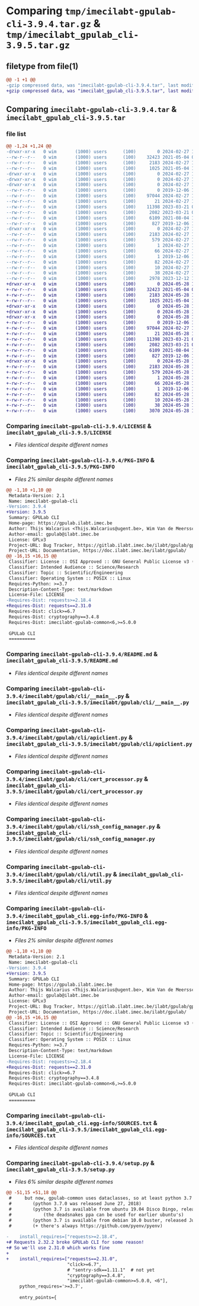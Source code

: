 # Comparing `tmp/imecilabt-gpulab-cli-3.9.4.tar.gz` & `tmp/imecilabt_gpulab_cli-3.9.5.tar.gz`

## filetype from file(1)

```diff
@@ -1 +1 @@
-gzip compressed data, was "imecilabt-gpulab-cli-3.9.4.tar", last modified: Tue Feb 27 14:35:12 2024, max compression
+gzip compressed data, was "imecilabt_gpulab_cli-3.9.5.tar", last modified: Tue May 28 13:55:07 2024, max compression
```

## Comparing `imecilabt-gpulab-cli-3.9.4.tar` & `imecilabt_gpulab_cli-3.9.5.tar`

### file list

```diff
@@ -1,24 +1,24 @@
-drwxr-xr-x   0 wim       (1000) users      (100)        0 2024-02-27 14:35:12.646140 imecilabt-gpulab-cli-3.9.4/
--rw-r--r--   0 wim       (1000) users      (100)    32423 2021-05-04 07:44:59.000000 imecilabt-gpulab-cli-3.9.4/LICENSE
--rw-r--r--   0 wim       (1000) users      (100)     2183 2024-02-27 14:35:12.646140 imecilabt-gpulab-cli-3.9.4/PKG-INFO
--rw-r--r--   0 wim       (1000) users      (100)     1025 2021-05-04 10:26:30.000000 imecilabt-gpulab-cli-3.9.4/README.md
-drwxr-xr-x   0 wim       (1000) users      (100)        0 2024-02-27 14:35:12.639473 imecilabt-gpulab-cli-3.9.4/imecilabt/
-drwxr-xr-x   0 wim       (1000) users      (100)        0 2024-02-27 14:35:12.639473 imecilabt-gpulab-cli-3.9.4/imecilabt/gpulab/
-drwxr-xr-x   0 wim       (1000) users      (100)        0 2024-02-27 14:35:12.642806 imecilabt-gpulab-cli-3.9.4/imecilabt/gpulab/cli/
--rw-r--r--   0 wim       (1000) users      (100)        0 2019-12-06 15:13:31.000000 imecilabt-gpulab-cli-3.9.4/imecilabt/gpulab/cli/__init__.py
--rw-r--r--   0 wim       (1000) users      (100)    97044 2024-02-27 14:32:19.000000 imecilabt-gpulab-cli-3.9.4/imecilabt/gpulab/cli/__main__.py
--rw-r--r--   0 wim       (1000) users      (100)       21 2024-02-27 14:34:46.000000 imecilabt-gpulab-cli-3.9.4/imecilabt/gpulab/cli/_version.py
--rw-r--r--   0 wim       (1000) users      (100)    11398 2023-03-21 06:49:27.000000 imecilabt-gpulab-cli-3.9.4/imecilabt/gpulab/cli/apiclient.py
--rw-r--r--   0 wim       (1000) users      (100)     2082 2023-03-21 06:58:13.000000 imecilabt-gpulab-cli-3.9.4/imecilabt/gpulab/cli/cert_processor.py
--rw-r--r--   0 wim       (1000) users      (100)     6109 2021-08-04 14:24:52.000000 imecilabt-gpulab-cli-3.9.4/imecilabt/gpulab/cli/ssh_config_manager.py
--rw-r--r--   0 wim       (1000) users      (100)      827 2019-12-06 15:13:31.000000 imecilabt-gpulab-cli-3.9.4/imecilabt/gpulab/cli/util.py
-drwxr-xr-x   0 wim       (1000) users      (100)        0 2024-02-27 14:35:12.642806 imecilabt-gpulab-cli-3.9.4/imecilabt_gpulab_cli.egg-info/
--rw-r--r--   0 wim       (1000) users      (100)     2183 2024-02-27 14:35:12.000000 imecilabt-gpulab-cli-3.9.4/imecilabt_gpulab_cli.egg-info/PKG-INFO
--rw-r--r--   0 wim       (1000) users      (100)      579 2024-02-27 14:35:12.000000 imecilabt-gpulab-cli-3.9.4/imecilabt_gpulab_cli.egg-info/SOURCES.txt
--rw-r--r--   0 wim       (1000) users      (100)        1 2024-02-27 14:35:12.000000 imecilabt-gpulab-cli-3.9.4/imecilabt_gpulab_cli.egg-info/dependency_links.txt
--rw-r--r--   0 wim       (1000) users      (100)       66 2024-02-27 14:35:12.000000 imecilabt-gpulab-cli-3.9.4/imecilabt_gpulab_cli.egg-info/entry_points.txt
--rw-r--r--   0 wim       (1000) users      (100)        1 2019-12-06 15:24:01.000000 imecilabt-gpulab-cli-3.9.4/imecilabt_gpulab_cli.egg-info/not-zip-safe
--rw-r--r--   0 wim       (1000) users      (100)       82 2024-02-27 14:35:12.000000 imecilabt-gpulab-cli-3.9.4/imecilabt_gpulab_cli.egg-info/requires.txt
--rw-r--r--   0 wim       (1000) users      (100)       10 2024-02-27 14:35:12.000000 imecilabt-gpulab-cli-3.9.4/imecilabt_gpulab_cli.egg-info/top_level.txt
--rw-r--r--   0 wim       (1000) users      (100)       38 2024-02-27 14:35:12.646140 imecilabt-gpulab-cli-3.9.4/setup.cfg
--rw-r--r--   0 wim       (1000) users      (100)     2978 2023-12-12 10:47:36.000000 imecilabt-gpulab-cli-3.9.4/setup.py
+drwxr-xr-x   0 wim       (1000) users      (100)        0 2024-05-28 13:55:07.130249 imecilabt_gpulab_cli-3.9.5/
+-rw-r--r--   0 wim       (1000) users      (100)    32423 2021-05-04 07:44:59.000000 imecilabt_gpulab_cli-3.9.5/LICENSE
+-rw-r--r--   0 wim       (1000) users      (100)     2183 2024-05-28 13:55:07.130249 imecilabt_gpulab_cli-3.9.5/PKG-INFO
+-rw-r--r--   0 wim       (1000) users      (100)     1025 2021-05-04 10:26:30.000000 imecilabt_gpulab_cli-3.9.5/README.md
+drwxr-xr-x   0 wim       (1000) users      (100)        0 2024-05-28 13:55:07.123582 imecilabt_gpulab_cli-3.9.5/imecilabt/
+drwxr-xr-x   0 wim       (1000) users      (100)        0 2024-05-28 13:55:07.123582 imecilabt_gpulab_cli-3.9.5/imecilabt/gpulab/
+drwxr-xr-x   0 wim       (1000) users      (100)        0 2024-05-28 13:55:07.126916 imecilabt_gpulab_cli-3.9.5/imecilabt/gpulab/cli/
+-rw-r--r--   0 wim       (1000) users      (100)        0 2019-12-06 15:13:31.000000 imecilabt_gpulab_cli-3.9.5/imecilabt/gpulab/cli/__init__.py
+-rw-r--r--   0 wim       (1000) users      (100)    97044 2024-02-27 14:32:19.000000 imecilabt_gpulab_cli-3.9.5/imecilabt/gpulab/cli/__main__.py
+-rw-r--r--   0 wim       (1000) users      (100)       21 2024-05-28 13:54:19.000000 imecilabt_gpulab_cli-3.9.5/imecilabt/gpulab/cli/_version.py
+-rw-r--r--   0 wim       (1000) users      (100)    11398 2023-03-21 06:49:27.000000 imecilabt_gpulab_cli-3.9.5/imecilabt/gpulab/cli/apiclient.py
+-rw-r--r--   0 wim       (1000) users      (100)     2082 2023-03-21 06:58:13.000000 imecilabt_gpulab_cli-3.9.5/imecilabt/gpulab/cli/cert_processor.py
+-rw-r--r--   0 wim       (1000) users      (100)     6109 2021-08-04 14:24:52.000000 imecilabt_gpulab_cli-3.9.5/imecilabt/gpulab/cli/ssh_config_manager.py
+-rw-r--r--   0 wim       (1000) users      (100)      827 2019-12-06 15:13:31.000000 imecilabt_gpulab_cli-3.9.5/imecilabt/gpulab/cli/util.py
+drwxr-xr-x   0 wim       (1000) users      (100)        0 2024-05-28 13:55:07.126916 imecilabt_gpulab_cli-3.9.5/imecilabt_gpulab_cli.egg-info/
+-rw-r--r--   0 wim       (1000) users      (100)     2183 2024-05-28 13:55:07.000000 imecilabt_gpulab_cli-3.9.5/imecilabt_gpulab_cli.egg-info/PKG-INFO
+-rw-r--r--   0 wim       (1000) users      (100)      579 2024-05-28 13:55:07.000000 imecilabt_gpulab_cli-3.9.5/imecilabt_gpulab_cli.egg-info/SOURCES.txt
+-rw-r--r--   0 wim       (1000) users      (100)        1 2024-05-28 13:55:07.000000 imecilabt_gpulab_cli-3.9.5/imecilabt_gpulab_cli.egg-info/dependency_links.txt
+-rw-r--r--   0 wim       (1000) users      (100)       66 2024-05-28 13:55:07.000000 imecilabt_gpulab_cli-3.9.5/imecilabt_gpulab_cli.egg-info/entry_points.txt
+-rw-r--r--   0 wim       (1000) users      (100)        1 2019-12-06 15:24:01.000000 imecilabt_gpulab_cli-3.9.5/imecilabt_gpulab_cli.egg-info/not-zip-safe
+-rw-r--r--   0 wim       (1000) users      (100)       82 2024-05-28 13:55:07.000000 imecilabt_gpulab_cli-3.9.5/imecilabt_gpulab_cli.egg-info/requires.txt
+-rw-r--r--   0 wim       (1000) users      (100)       10 2024-05-28 13:55:07.000000 imecilabt_gpulab_cli-3.9.5/imecilabt_gpulab_cli.egg-info/top_level.txt
+-rw-r--r--   0 wim       (1000) users      (100)       38 2024-05-28 13:55:07.130249 imecilabt_gpulab_cli-3.9.5/setup.cfg
+-rw-r--r--   0 wim       (1000) users      (100)     3070 2024-05-28 13:54:03.000000 imecilabt_gpulab_cli-3.9.5/setup.py
```

### Comparing `imecilabt-gpulab-cli-3.9.4/LICENSE` & `imecilabt_gpulab_cli-3.9.5/LICENSE`

 * *Files identical despite different names*

### Comparing `imecilabt-gpulab-cli-3.9.4/PKG-INFO` & `imecilabt_gpulab_cli-3.9.5/PKG-INFO`

 * *Files 2% similar despite different names*

```diff
@@ -1,10 +1,10 @@
 Metadata-Version: 2.1
 Name: imecilabt-gpulab-cli
-Version: 3.9.4
+Version: 3.9.5
 Summary: GPULab CLI
 Home-page: https://gpulab.ilabt.imec.be
 Author: Thijs Walcarius <Thijs.Walcarius@ugent.be>, Wim Van de Meerssche <wim.vandemeerssche@ugent.be>
 Author-email: gpulab@ilabt.imec.be
 License: GPLv3
 Project-URL: Bug Tracker, https://gitlab.ilabt.imec.be/ilabt/gpulab/gpulab-cli/-/issues
 Project-URL: Documentation, https://doc.ilabt.imec.be/ilabt/gpulab/
@@ -16,15 +16,15 @@
 Classifier: License :: OSI Approved :: GNU General Public License v3 (GPLv3)
 Classifier: Intended Audience :: Science/Research
 Classifier: Topic :: Scientific/Engineering
 Classifier: Operating System :: POSIX :: Linux
 Requires-Python: >=3.7
 Description-Content-Type: text/markdown
 License-File: LICENSE
-Requires-Dist: requests>=2.18.4
+Requires-Dist: requests==2.31.0
 Requires-Dist: click>=6.7
 Requires-Dist: cryptography==3.4.8
 Requires-Dist: imecilabt-gpulab-common<6,>=5.0.0
 
 GPULab CLI
 ==========
```

### Comparing `imecilabt-gpulab-cli-3.9.4/README.md` & `imecilabt_gpulab_cli-3.9.5/README.md`

 * *Files identical despite different names*

### Comparing `imecilabt-gpulab-cli-3.9.4/imecilabt/gpulab/cli/__main__.py` & `imecilabt_gpulab_cli-3.9.5/imecilabt/gpulab/cli/__main__.py`

 * *Files identical despite different names*

### Comparing `imecilabt-gpulab-cli-3.9.4/imecilabt/gpulab/cli/apiclient.py` & `imecilabt_gpulab_cli-3.9.5/imecilabt/gpulab/cli/apiclient.py`

 * *Files identical despite different names*

### Comparing `imecilabt-gpulab-cli-3.9.4/imecilabt/gpulab/cli/cert_processor.py` & `imecilabt_gpulab_cli-3.9.5/imecilabt/gpulab/cli/cert_processor.py`

 * *Files identical despite different names*

### Comparing `imecilabt-gpulab-cli-3.9.4/imecilabt/gpulab/cli/ssh_config_manager.py` & `imecilabt_gpulab_cli-3.9.5/imecilabt/gpulab/cli/ssh_config_manager.py`

 * *Files identical despite different names*

### Comparing `imecilabt-gpulab-cli-3.9.4/imecilabt/gpulab/cli/util.py` & `imecilabt_gpulab_cli-3.9.5/imecilabt/gpulab/cli/util.py`

 * *Files identical despite different names*

### Comparing `imecilabt-gpulab-cli-3.9.4/imecilabt_gpulab_cli.egg-info/PKG-INFO` & `imecilabt_gpulab_cli-3.9.5/imecilabt_gpulab_cli.egg-info/PKG-INFO`

 * *Files 2% similar despite different names*

```diff
@@ -1,10 +1,10 @@
 Metadata-Version: 2.1
 Name: imecilabt-gpulab-cli
-Version: 3.9.4
+Version: 3.9.5
 Summary: GPULab CLI
 Home-page: https://gpulab.ilabt.imec.be
 Author: Thijs Walcarius <Thijs.Walcarius@ugent.be>, Wim Van de Meerssche <wim.vandemeerssche@ugent.be>
 Author-email: gpulab@ilabt.imec.be
 License: GPLv3
 Project-URL: Bug Tracker, https://gitlab.ilabt.imec.be/ilabt/gpulab/gpulab-cli/-/issues
 Project-URL: Documentation, https://doc.ilabt.imec.be/ilabt/gpulab/
@@ -16,15 +16,15 @@
 Classifier: License :: OSI Approved :: GNU General Public License v3 (GPLv3)
 Classifier: Intended Audience :: Science/Research
 Classifier: Topic :: Scientific/Engineering
 Classifier: Operating System :: POSIX :: Linux
 Requires-Python: >=3.7
 Description-Content-Type: text/markdown
 License-File: LICENSE
-Requires-Dist: requests>=2.18.4
+Requires-Dist: requests==2.31.0
 Requires-Dist: click>=6.7
 Requires-Dist: cryptography==3.4.8
 Requires-Dist: imecilabt-gpulab-common<6,>=5.0.0
 
 GPULab CLI
 ==========
```

### Comparing `imecilabt-gpulab-cli-3.9.4/imecilabt_gpulab_cli.egg-info/SOURCES.txt` & `imecilabt_gpulab_cli-3.9.5/imecilabt_gpulab_cli.egg-info/SOURCES.txt`

 * *Files identical despite different names*

### Comparing `imecilabt-gpulab-cli-3.9.4/setup.py` & `imecilabt_gpulab_cli-3.9.5/setup.py`

 * *Files 6% similar despite different names*

```diff
@@ -51,15 +51,18 @@
 #     but now, gpulab-common uses dataclasses, so at least python 3.7 is required
 #        (python 3.7.0 was released June 27, 2018)
 #        (python 3.7 is available from ubuntu 19.04 Disco Dingo, released April 18, 2019)
 #            (the deadsnakes ppa can be used for earlier ubuntu's)
 #        (python 3.7 is available from debian 10.0 buster, released July 6th, 2019)
 #        (+ there's always https://github.com/pyenv/pyenv)
 
-    install_requires=["requests>=2.18.4",
+# Requests 2.32.2 broke GPULab CLI for some reason!
+# So we'll use 2.31.0 which works fine
+
+    install_requires=["requests==2.31.0",
                       "click>=6.7",
                       # "sentry-sdk==1.11.1"  # not yet
                       "cryptography==3.4.8",
                       "imecilabt-gpulab-common>=5.0.0, <6"],
     python_requires='>=3.7',
 
     entry_points={
```

